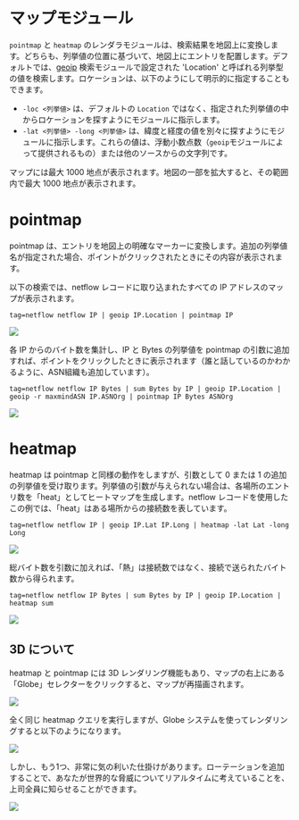 # マップモジュール

`pointmap` と `heatmap` のレンダラモジュールは、検索結果を地図上に変換します。どちらも、列挙値の位置に基づいて、地図上にエントリを配置します。デフォルトでは、[geoip](#!search/geoip/geoip.md) 検索モジュールで設定された 'Location' と呼ばれる列挙型の値を検索します。ロケーションは、以下のようにして明示的に指定することもできます。

* `-loc <列挙値>` は、デフォルトの `Location` ではなく、指定された列挙値の中からロケーションを探すようにモジュールに指示します。
* `-lat <列挙値> -long <列挙値>` は、緯度と経度の値を別々に探すようにモジュールに指示します。これらの値は、浮動小数点数（`geoip`モジュールによって提供されるもの）または他のソースからの文字列です。

マップには最大 1000 地点が表示されます。地図の一部を拡大すると、その範囲内で最大 1000 地点が表示されます。

# pointmap

pointmap は、エントリを地図上の明確なマーカーに変換します。追加の列挙値名が指定された場合、ポイントがクリックされたときにその内容が表示されます。

以下の検索では、netflow レコードに取り込まれたすべての IP アドレスのマップが表示されます。

```
tag=netflow netflow IP | geoip IP.Location | pointmap IP
```

![](map1.png)

各 IP からのバイト数を集計し、IP と Bytes の列挙値を pointmap の引数に追加すれば、ポイントをクリックしたときに表示されます（誰と話しているのかわかるように、ASN組織も追加しています）。

```
tag=netflow netflow IP Bytes | sum Bytes by IP | geoip IP.Location | geoip -r maxmindASN IP.ASNOrg | pointmap IP Bytes ASNOrg
```

![](map2.png)

# heatmap

heatmap は pointmap と同様の動作をしますが、引数として 0 または 1 の追加の列挙値を受け取ります。列挙値の引数が与えられない場合は、各場所のエントリ数を「heat」としてヒートマップを生成します。netflow レコードを使用したこの例では、「heat」はある場所からの接続数を表しています。

```
tag=netflow netflow IP | geoip IP.Lat IP.Long | heatmap -lat Lat -long Long
```

![](map3.png)

総バイト数を引数に加えれば、「熱」は接続数ではなく、接続で送られたバイト数から得られます。

```
tag=netflow netflow IP Bytes | sum Bytes by IP | geoip IP.Location | heatmap sum
```

![](map4.png)

## 3D について

heatmap と pointmap には 3D レンダリング機能もあり、マップの右上にある「Globe」セレクターをクリックすると、マップが再描画されます。

![](selector.png)

全く同じ heatmap クエリを実行しますが、Globe システムを使ってレンダリングすると以下のようになります。

![](map5.png)

しかし、もう1つ、非常に気の利いた仕掛けがあります。ローテーションを追加することで、あなたが世界的な脅威についてリアルタイムに考えていることを、上司全員に知らせることができます。

![](rotation.gif)
